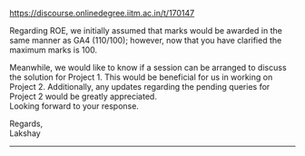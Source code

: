 https://discourse.onlinedegree.iitm.ac.in/t/170147

Regarding ROE, we initially assumed that marks would be awarded in the same manner as GA4 (110/100); however, now that you have clarified the maximum marks is 100.</p>
<p>Meanwhile, we would like to know if a session can be arranged to discuss the solution for Project 1. This would be beneficial for us in working on Project 2. Additionally, any updates regarding the pending queries for Project 2 would be greatly appreciated.<br/>
Looking forward to your response.</p>
<p>Regards,<br/>
Lakshay</p><hr>

</body></html>